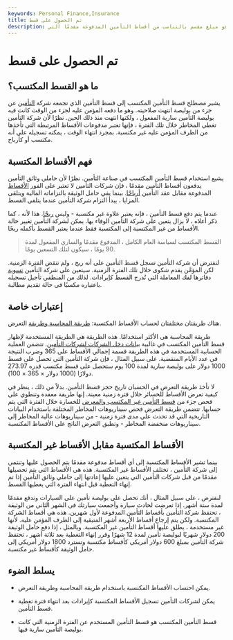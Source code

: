 ```yaml
---
keywords: Personal Finance,Insurance
title: تم الحصول على قسط
description: قسط التأمين المكتسب هو مبلغ مقسم بالتناسب من أقساط التأمين المدفوعة مقدمًا التي &amp; quot؛ مكتسبة &amp; quot؛ والآن ينتمي إلى شركة التأمين.
---
```


# تم الحصول على قسط
## ما هو القسط المكتسب؟

يشير مصطلح قسط التأمين المكتسب إلى قسط التأمين الذي تجمعه شركة [التأمين](/insurance) عن جزء من بوليصة انتهت صلاحيته. وهو ما دفعه المؤمن عليه لجزء من الوقت كانت فيه بوليصة التأمين سارية المفعول ، ولكنها انتهت منذ ذلك الحين. نظرًا لأن شركة التأمين تغطي المخاطر خلال تلك الفترة ، فإنها تعتبر مدفوعات الأقساط المرتبطة التي تأخذها من الطرف المؤمن عليه غير مكتسبة. بمجرد انتهاء الوقت ، يمكنه تسجيله على أنه مكتسب أو كأرباح.

## فهم الأقساط المكتسبة

يشيع استخدام قسط التأمين المكتسب في صناعة التأمين. نظرًا لأن حاملي وثائق التأمين يدفعون أقساط التأمين مقدمًا ، فإن شركات التأمين لا تعتبر على الفور [الأقساط](/premium) المدفوعة مقابل عقد التأمين [أرباحًا](/earnings). بينما يفي حامل الوثيقة بالتزاماته المالية ويتلقى المزايا ، يبدأ التزام شركة التأمين عندما يتلقى القسط.

عندما يتم دفع قسط التأمين ، فإنه يعتبر علاوة غير مكتسبة - وليس [ربحًا](/profit). هذا لأنه ، كما ذكر أعلاه ، لا يزال يتعين على شركة التأمين الوفاء بها. يمكن لشركة التأمين تغيير حالة الأقساط من غير المكتسبة إلى المكتسبة فقط عندما يعتبر القسط بأكمله ربحًا.

> القسط المكتسب لسياسة العام الكامل ، المدفوع مقدمًا والساري المفعول لمدة 90 يومًا ، سيكون لتلك التسعين يومًا.

>

لنفترض أن شركة التأمين تسجل قسط التأمين على أنه ربح ، ولم تنقض الفترة الزمنية. لكن المؤمَّن يقدم شكوى خلال تلك الفترة الزمنية. سيتعين على شركة التأمين [تسوية](/reconciliation) دفاترها لفك المعاملة التي تُدرج القسط كإيرادات. لذلك من المنطقي تأجيل تسجيله باعتباره مكسبًا في حالة تقديم مطالبة.

## إعتبارات خاصة

هناك طريقتان مختلفتان لحساب الأقساط المكتسبة: [طريقة المحاسبة وطريقة](/accountingmethod) التعرض.

طريقة المحاسبة هي الأكثر استخدامًا. هذه الطريقة هي الطريقة المستخدمة لإظهار قسط التأمين المكتسب في غالبية [بيانات دخل الشركات لشركات التأمين](/incomestatement). تتضمن العملية الحسابية المستخدمة في هذه الطريقة قسمة إجمالي الأقساط على 365 وضرب النتيجة في عدد الأيام المنقضية. على سبيل المثال ، فإن شركة التأمين التي تحصل على قسط 1000 دولار على بوليصة سارية لمدة 100 يوم ستحصل على قسط مكتسب قدره 273.97 دولارًا (1000 دولار × 365 × 100).

لا تأخذ طريقة التعرض في الحسبان تاريخ حجز قسط التأمين. بدلاً من ذلك ، ينظر في كيفية تعرض الأقساط للخسائر خلال فترة زمنية معينة. إنها طريقة معقدة وتنطوي على فحص جزء من [قسط التأمين غير المكتسب والمعرض](/unearned-premium) للخسارة خلال الفترة التي يتم حسابها. تتضمن طريقة التعرض فحص سيناريوهات المخاطر المختلفة باستخدام البيانات التاريخية التي قد تحدث على مدى فترة زمنية - من سيناريوهات عالية المخاطر إلى سيناريوهات منخفضة المخاطر - وتطبق التعرض الناتج على الأقساط المكتسبة.

## الأقساط المكتسبة مقابل الأقساط غير المكتسبة

بينما تشير الأقساط المكتسبة إلى أي أقساط مدفوعة مقدمًا يتم الحصول عليها وتنتمي إلى شركة التأمين ، تختلف الأقساط غير المكتسبة. هذه هي الأقساط التي يتم تحصيلها مقدمًا من قبل شركات التأمين التي يتعين عليها إعادتها إلى حاملي وثائق التأمين إذا تم إنهاء التغطية قبل انتهاء الفترة التي يغطيها القسط.

لنفترض ، على سبيل المثال ، أنك تحصل على بوليصة تأمين على السيارات وتدفع مقدمًا لمدة ستة أشهر. إذا تعرضت لحادث سيارة وأجمعت سيارتك في الشهر الثاني من الوثيقة ، تحتفظ شركة التأمين بأقساط التأمين المدفوعة لأول شهرين. هذه هي أقساط الشركة المكتسبة. ولكن يتم إرجاع أقساط الأربعة أشهر المتبقية إلى الطرف المؤمن عليه. لأنها غير مستخدمة ، يطلق عليها أقساط التأمين غير المكتسبة. وبالمثل ، إذا دفع حامل الوثيقة 200 دولار شهريًا لبوليصة تأمين لمدة 12 شهرًا وقرر إنهاء التغطية بعد ثلاثة أشهر ، تحتفظ شركة التأمين بمبلغ 600 دولار أمريكي كأقساط مكتسبة وتسترد 1800 دولار أمريكي إلى حامل الوثيقة كأقساط غير مكتسبة.

## يسلط الضوء

- يمكن احتساب الأقساط المكتسبة باستخدام طريقة المحاسبة وطريقة التعرض.

- يمكن لشركات التأمين تسجيل الأقساط المكتسبة كإيرادات بعد انتهاء فترة تغطية قسط التأمين.

- قسط التأمين المكتسب هو قسط التأمين المستخدم عن الفترة الزمنية التي كانت بوليصة التأمين سارية فيها.

